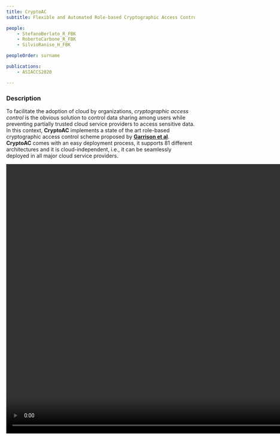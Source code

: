 ```yaml
---
title: CryptoAC
subtitle: Flexible and Automated Role-based Cryptographic Access Control Enforcement in the Cloud

people:
    - StefanoBerlato_R_FBK
    - RobertoCarbone_R_FBK
    - SilvioRanise_H_FBK

peopleOrder: surname

publications:
    - ASIACCS2020

---
```


### Description

To facilitate the adoption of cloud by organizations, *cryptographic access control* is the obvious solution to control data sharing among users while preventing partially trusted cloud service providers to access sensitive data. In this context, **CryptoAC** implements a state of the art role-based cryptographic access control scheme proposed by [**Garrison et al**](https://arxiv.org/pdf/1602.09069). **CryptoAC** comes with an easy deployment process, it supports 81 different architectures and it is cloud-independent, i.e., it can be seamlessly deployed in all major cloud service providers.

<video width="1280" height="720" controls>
    <source src="assets/ASIACCS2020/prototype.mp4" type="video/mp4">
    Your browser does not support the video tag.
</video>    
<br />